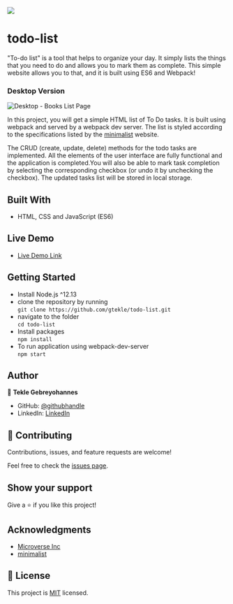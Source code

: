 
![](https://img.shields.io/badge/Microverse-blueviolet)

# todo-list
"To-do list" is a tool that helps to organize your day. It simply lists the things that you need to do and allows you to mark them as complete. This simple website allows you to that, and it is built using ES6 and Webpack!

### Desktop Version

![Desktop - Books List Page](./assets/img/todo-list-desktop-v-snapshot.png)

In this project, you will get a simple HTML list of To Do tasks. It is built using webpack and served by a webpack dev server. The list is styled according to the specifications listed by the [minimalist](https://web.archive.org/web/20180320194056/http://www.getminimalist.com:80/) website. 

The CRUD (create, update, delete) methods for the todo tasks are implemented. All the elements of the user interface are fully functional and the application is completed.You will also be able to mark task completion by selecting the corresponding checkbox (or undo it by unchecking the checkbox). The updated tasks list will be stored in local storage.

## Built With

- HTML, CSS and JavaScript (ES6)

## Live Demo

- [Live Demo Link](https://gtekle.github.io/todo-list/)

## Getting Started
- Install Node.js ^12.13
- clone the repository by running\
    `git clone https://github.com/gtekle/todo-list.git`
- navigate to the folder\
    `cd todo-list`
- Install packages\
    `npm install`
- To run application using webpack-dev-server\
    `npm start`

## Author

👤 **Tekle Gebreyohannes**

- GitHub: [@githubhandle](https://github.com/gtekle)
- LinkedIn: [LinkedIn](www.linkedin.com/in/tekle-gebreyohannes-kidanemariam-7605752b)

## 🤝 Contributing

Contributions, issues, and feature requests are welcome!

Feel free to check the [issues page](../../issues/).

## Show your support

Give a ⭐️ if you like this project!

## Acknowledgments

- [Microverse Inc](https://www.microverse.org/)
- [minimalist](https://web.archive.org/web/20180320194056/http://www.getminimalist.com:80/)

## 📝 License

This project is [MIT](./MIT.md) licensed.
